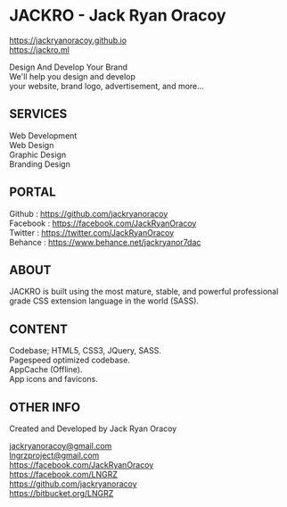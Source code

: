 # JACKRO - Jack Ryan Oracoy
https://jackryanoracoy.github.io  
https://jackro.ml  
  
Design And Develop Your Brand  
We'll help you design and develop  
your website, brand logo, advertisement, and more...   
  
  
SERVICES  
------------------------------------------------------------  
Web Development  
Web Design  
Graphic Design  
Branding Design  
  
  
PORTAL  
------------------------------------------------------------  
Github     :   https://github.com/jackryanoracoy  
Facebook   :   https://facebook.com/JackRyanOracoy  
Twitter    :   https://twitter.com/JackRyanOracoy  
Behance    :   https://www.behance.net/jackryanor7dac  
  
  
ABOUT  
------------------------------------------------------------  
JACKRO is built using the most mature, stable, and powerful professional grade CSS extension language in the world (SASS).  
  
  
CONTENT  
------------------------------------------------------------  
Codebase; HTML5, CSS3, JQuery, SASS.  
Pagespeed optimized codebase.  
AppCache (Offline).  
App icons and favicons.   
  
  
OTHER INFO  
------------------------------------------------------------  
Created and Developed by Jack Ryan Oracoy  
  
jackryanoracoy@gmail.com  
lngrzproject@gmail.com  
https://facebook.com/JackRyanOracoy  
https://facebook.com/LNGRZ  
https://github.com/jackryanoracoy  
https://bitbucket.org/LNGRZ  
